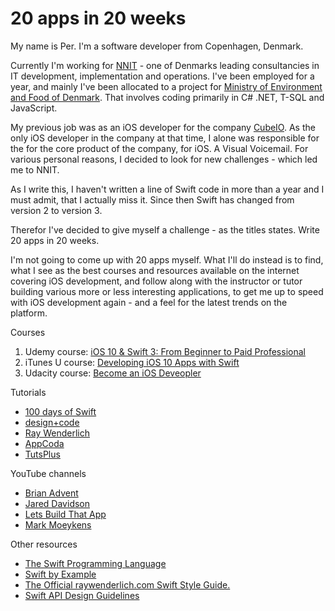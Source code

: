 # 20 apps in 20 weeks

My name is Per. I'm a software developer from Copenhagen, Denmark.

Currently I'm working for [NNIT](http://www.nnit.com/) - one of Denmarks leading consultancies in IT development, implementation and operations. I've been employed for a year, and mainly I've been allocated to a project for [Ministry of Environment and Food of Denmark](http://en.mfvm.dk/the-ministry/). That involves coding primarily in C# .NET, T-SQL and JavaScript.


My previous job was as an iOS developer for the company [CubeIO](https://cubeio.com/). As the only iOS developer in the company at that time, I alone was responsible for the  for the core product of the company, for iOS. A Visual Voicemail.
For various personal reasons, I decided to look for new challenges - which led me to NNIT.

As I write this, I haven't written a line of Swift code in more than a year and I must admit, that I actually miss it. Since then Swift has changed from version 2 to version 3.

Therefor I've decided to give myself a challenge - as the titles states. Write 20 apps in 20 weeks.

I'm not going to come up with 20 apps myself. What I'll do instead is to find, what I see as the best courses and resources available on the internet covering iOS development, and follow along with the instructor or tutor building various more or less interesting applications, to get me up to speed with iOS development again - and a feel for the latest trends on the platform.

Courses
1. Udemy course: [iOS 10 & Swift 3: From Beginner to Paid Professional](https://www.udemy.com/devslopes-ios10/learn/v4/overview)
2. iTunes U course: [Developing iOS 10 Apps with Swift](https://itunes.apple.com/us/course/developing-ios-10-apps-with-swift/id1198467120)
3. Udacity course: [Become an iOS Deveopler](https://www.udacity.com/course/ios-developer-nanodegree--nd003)

Tutorials
* [100 days of Swift](http://samvlu.com/)
* [design+code](https://designcode.io/)
* [Ray Wenderlich](https://www.raywenderlich.com/)
* [AppCoda](http://www.appcoda.com/tutorials/ios/)
* [TutsPlus](https://code.tutsplus.com/categories/ios-sdk)

YouTube channels
* [Brian Advent](https://www.youtube.com/channel/UCysEngjfeIYapEER9K8aikw/videos)
* [Jared Davidson](https://www.youtube.com/user/Archetapp)
* [Lets Build That App](https://www.youtube.com/channel/UCuP2vJ6kRutQBfRmdcI92mA)
* [Mark Moeykens](https://www.youtube.com/channel/UChH6WbyYeX0INJjrK2-6WSg)

Other resources
* [The Swift Programming Language](https://developer.apple.com/library/content/documentation/Swift/Conceptual/Swift_Programming_Language/)
* [Swift by Example](http://brettbukowski.github.io/SwiftExamples/)
* [The Official raywenderlich.com Swift Style Guide.](https://github.com/raywenderlich/swift-style-guide)
* [Swift API Design Guidelines](https://swift.org/documentation/api-design-guidelines/)
